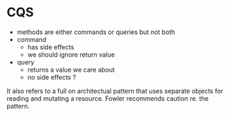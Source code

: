 # CQS

- methods are either commands or queries but not both
- command
    - has side effects
    - we should ignore return value
- query
    - returns a value we care about
    - no side effects ?

It also refers to a full on architectual pattern that uses separate objects for
reading and mutating a resource. Fowler recommends caution re. the pattern.
